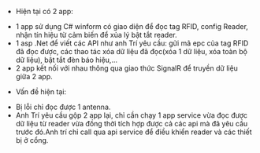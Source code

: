- Hiện tại có 2 app:
+ 1 app sử dụng C# winform có giao diện để đọc tag RFID, config Reader, nhận tín hiệu từ cảm biến để xủa lý bật tắt reader.
+ 1 asp .Net để viết các API như anh Trí yêu cầu: gửi mã epc của tag RFID đã đọc được, các thao tác xóa dữ liệu đã đọc(xóa 1 dữ liệu, xóa toàn bộ dữ liệu), bật tắt đèn báo hiệu,...
+ 2 app kết nối với nhau thông qua giao thức SignalR để truyền dữ liệu giữa 2 app.
- Vấn đề hiện tại:
+ Bị lỗi chỉ đọc được 1 antenna.
+ Anh Trí yêu cầu gộp 2 app lại, chỉ cần chạy 1 app service vừa đọc được dữ liệu từ reader vừa đồng thời tích hợp được cả các api mà đã yêu cầu trước đó.Anh trí chỉ call qua api service để điều khiển reader và các thiết bị ở cổng.

